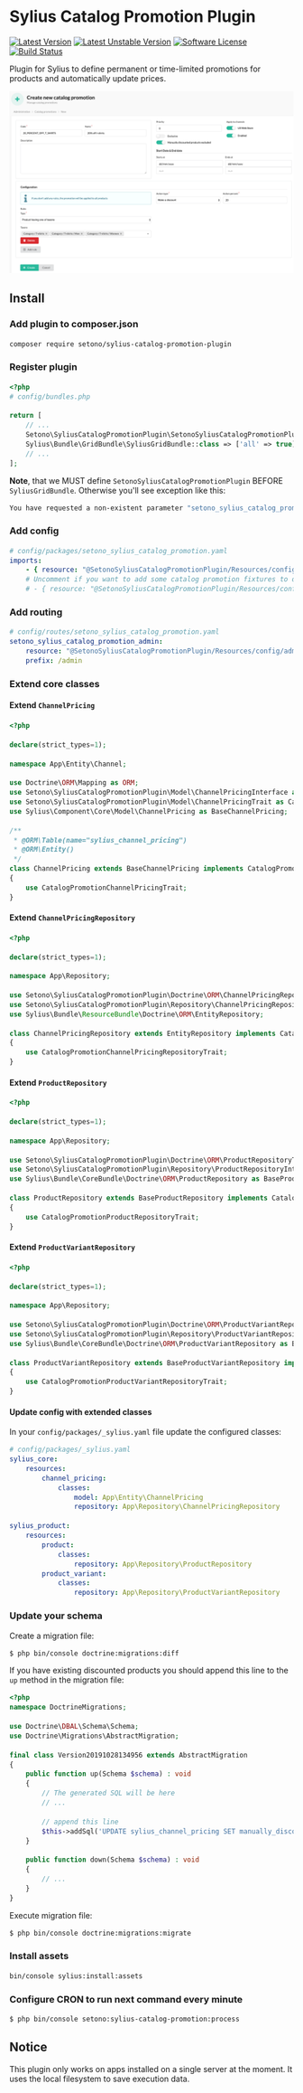 # Sylius Catalog Promotion Plugin

[![Latest Version][ico-version]][link-packagist]
[![Latest Unstable Version][ico-unstable-version]][link-packagist]
[![Software License][ico-license]](LICENSE)
[![Build Status][ico-github-actions]][link-github-actions]

Plugin for Sylius to define permanent or time-limited promotions for products and automatically update prices.

![Screenshot showing catalog promotions admin page](docs/admin-create.png)

## Install

### Add plugin to composer.json

```bash
composer require setono/sylius-catalog-promotion-plugin
```

### Register plugin

```php
<?php
# config/bundles.php

return [
    // ...
    Setono\SyliusCatalogPromotionPlugin\SetonoSyliusCatalogPromotionPlugin::class => ['all' => true],
    Sylius\Bundle\GridBundle\SyliusGridBundle::class => ['all' => true],
    // ...
];

```

**Note**, that we MUST define `SetonoSyliusCatalogPromotionPlugin` BEFORE `SyliusGridBundle`.
Otherwise you'll see exception like this:

```bash
You have requested a non-existent parameter "setono_sylius_catalog_promotion.model.promotion.class".  
```

### Add config

```yaml
# config/packages/setono_sylius_catalog_promotion.yaml
imports:
    - { resource: "@SetonoSyliusCatalogPromotionPlugin/Resources/config/app/config.yaml" }
    # Uncomment if you want to add some catalog promotion fixtures to default suite
    # - { resource: "@SetonoSyliusCatalogPromotionPlugin/Resources/config/app/fixtures.yaml" }
```

### Add routing

```yaml
# config/routes/setono_sylius_catalog_promotion.yaml
setono_sylius_catalog_promotion_admin:
    resource: "@SetonoSyliusCatalogPromotionPlugin/Resources/config/admin_routing.yaml"
    prefix: /admin
```

### Extend core classes
#### Extend `ChannelPricing`
```php
<?php

declare(strict_types=1);

namespace App\Entity\Channel;

use Doctrine\ORM\Mapping as ORM;
use Setono\SyliusCatalogPromotionPlugin\Model\ChannelPricingInterface as CatalogPromotionChannelPricingInterface;
use Setono\SyliusCatalogPromotionPlugin\Model\ChannelPricingTrait as CatalogPromotionChannelPricingTrait;
use Sylius\Component\Core\Model\ChannelPricing as BaseChannelPricing;

/**
 * @ORM\Table(name="sylius_channel_pricing")
 * @ORM\Entity()
 */
class ChannelPricing extends BaseChannelPricing implements CatalogPromotionChannelPricingInterface
{
    use CatalogPromotionChannelPricingTrait;
}
```

#### Extend `ChannelPricingRepository`
```php
<?php

declare(strict_types=1);

namespace App\Repository;

use Setono\SyliusCatalogPromotionPlugin\Doctrine\ORM\ChannelPricingRepositoryTrait as CatalogPromotionChannelPricingRepositoryTrait;
use Setono\SyliusCatalogPromotionPlugin\Repository\ChannelPricingRepositoryInterface as CatalogPromotionChannelPricingRepositoryInterface;
use Sylius\Bundle\ResourceBundle\Doctrine\ORM\EntityRepository;

class ChannelPricingRepository extends EntityRepository implements CatalogPromotionChannelPricingRepositoryInterface
{
    use CatalogPromotionChannelPricingRepositoryTrait;
}
```

#### Extend `ProductRepository`
```php
<?php

declare(strict_types=1);

namespace App\Repository;

use Setono\SyliusCatalogPromotionPlugin\Doctrine\ORM\ProductRepositoryTrait as CatalogPromotionProductRepositoryTrait;
use Setono\SyliusCatalogPromotionPlugin\Repository\ProductRepositoryInterface as CatalogPromotionProductRepositoryInterface;
use Sylius\Bundle\CoreBundle\Doctrine\ORM\ProductRepository as BaseProductRepository;

class ProductRepository extends BaseProductRepository implements CatalogPromotionProductRepositoryInterface
{
    use CatalogPromotionProductRepositoryTrait;
}
```

#### Extend `ProductVariantRepository`
```php
<?php

declare(strict_types=1);

namespace App\Repository;

use Setono\SyliusCatalogPromotionPlugin\Doctrine\ORM\ProductVariantRepositoryTrait as CatalogPromotionProductVariantRepositoryTrait;
use Setono\SyliusCatalogPromotionPlugin\Repository\ProductVariantRepositoryInterface as CatalogPromotionProductVariantRepositoryInterface;
use Sylius\Bundle\CoreBundle\Doctrine\ORM\ProductVariantRepository as BaseProductVariantRepository;

class ProductVariantRepository extends BaseProductVariantRepository implements CatalogPromotionProductVariantRepositoryInterface
{
    use CatalogPromotionProductVariantRepositoryTrait;
}
```

#### Update config with extended classes
In your `config/packages/_sylius.yaml` file update the configured classes:

```yaml
# config/packages/_sylius.yaml
sylius_core:
    resources:
        channel_pricing:
            classes:
                model: App\Entity\ChannelPricing
                repository: App\Repository\ChannelPricingRepository

sylius_product:
    resources:
        product:
            classes:
                repository: App\Repository\ProductRepository
        product_variant:
            classes:
                repository: App\Repository\ProductVariantRepository

```

### Update your schema

Create a migration file:

```bash
$ php bin/console doctrine:migrations:diff
```

If you have existing discounted products you should append this line to the `up` method in the migration file:
```php
<?php
namespace DoctrineMigrations;

use Doctrine\DBAL\Schema\Schema;
use Doctrine\Migrations\AbstractMigration;

final class Version20191028134956 extends AbstractMigration
{
    public function up(Schema $schema) : void
    {
        // The generated SQL will be here
        // ...
        
        // append this line
        $this->addSql('UPDATE sylius_channel_pricing SET manually_discounted = 1 WHERE original_price IS NOT NULL AND price != original_price');
    }

    public function down(Schema $schema) : void
    {
        // ...
    }
}
```

Execute migration file:
```bash
$ php bin/console doctrine:migrations:migrate
```

### Install assets

```bash
bin/console sylius:install:assets
```

### Configure CRON to run next command every minute

```bash
$ php bin/console setono:sylius-catalog-promotion:process
```

## Notice
This plugin only works on apps installed on a single server at the moment. It uses the local filesystem to save execution data.

[ico-version]: https://poser.pugx.org/setono/sylius-catalog-promotion-plugin/v/stable
[ico-unstable-version]: https://poser.pugx.org/setono/sylius-catalog-promotion-plugin/v/unstable
[ico-license]: https://poser.pugx.org/setono/sylius-catalog-promotion-plugin/license
[ico-github-actions]: https://github.com/Setono/SyliusCatalogPromotionPlugin/workflows/build/badge.svg

[link-packagist]: https://packagist.org/packages/setono/sylius-catalog-promotion-plugin
[link-github-actions]: https://github.com/Setono/SyliusCatalogPromotionPlugin/actions
